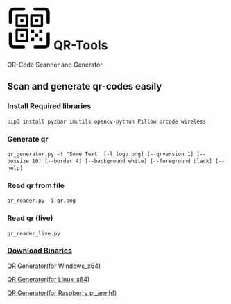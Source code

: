 # ![icon](icon.png) QR-Tools
QR-Code Scanner and Generator

## Scan and generate qr-codes easily
### Install Required libraries
```
pip3 install pyzbar imutils opencv-python Pillow qrcode wireless
```
### Generate qr
```
qr_generator.py -t 'Some Text' [-l logo.png] [--qrversion 1] [--boxsize 10] [--border 4] [--background white] [--foreground black] [--help]
```

### Read qr from file
```
qr_reader.py -i qr.png
```

### Read qr (live)
```
qr_reader_live.py
```

### [Download Binaries](https://github.com/coder12341/qr-tools/releases)

[QR Generator(for Windows_x64)](https://github.com/coder12341/qr-tools/releases/download/1.0/qr_generator_win_x64.exe)

[QR Generator(for Linux_x64)](https://github.com/coder12341/qr-tools/releases/download/1.0/qr_generator_deb_x64)

[QR Generator(for Raspberry pi_armhf)](https://github.com/coder12341/qr-tools/releases/download/1.0/qr_generator_linux_armhf)
